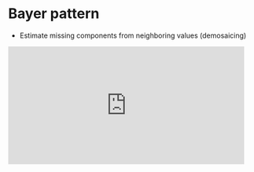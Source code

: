 # Bayer pattern
- Estimate missing components from neighboring values (demosaicing) 
<iframe width="480" height="240" src="https://www.youtube.com/embed/dS5vKUAC3Sc" title="YouTube video player" frameborder="0" allow="accelerometer; autoplay; clipboard-write; encrypted-media; gyroscope; picture-in-picture" allowfullscreen></iframe>